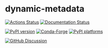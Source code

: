 # dynamic-metadata

[![Actions Status][actions-badge]][actions-link]
[![Documentation Status][rtd-badge]][rtd-link]

[![PyPI version][pypi-version]][pypi-link]
[![Conda-Forge][conda-badge]][conda-link]
[![PyPI platforms][pypi-platforms]][pypi-link]

[![GitHub Discussion][github-discussions-badge]][github-discussions-link]

<!-- SPHINX-START -->

<!-- prettier-ignore-start -->
[actions-badge]:            https://github.com/scikit-build/dynamic-metadata/workflows/CI/badge.svg
[actions-link]:             https://github.com/scikit-build/dynamic-metadata/actions
[conda-badge]:              https://img.shields.io/conda/vn/conda-forge/dynamic-metadata
[conda-link]:               https://github.com/conda-forge/dynamic-metadata-feedstock
[github-discussions-badge]: https://img.shields.io/static/v1?label=Discussions&message=Ask&color=blue&logo=github
[github-discussions-link]:  https://github.com/scikit-build/dynamic-metadata/discussions
[pypi-link]:                https://pypi.org/project/dynamic-metadata/
[pypi-platforms]:           https://img.shields.io/pypi/pyversions/dynamic-metadata
[pypi-version]:             https://img.shields.io/pypi/v/dynamic-metadata
[rtd-badge]:                https://readthedocs.org/projects/dynamic-metadata/badge/?version=latest
[rtd-link]:                 https://dynamic-metadata.readthedocs.io/en/latest/?badge=latest

<!-- prettier-ignore-end -->
